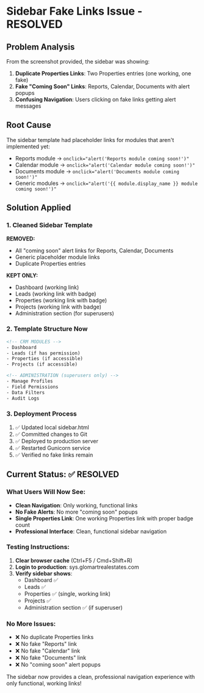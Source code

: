 # Sidebar Fake Links Issue - RESOLVED

## Problem Analysis
From the screenshot provided, the sidebar was showing:
1. **Duplicate Properties Links**: Two Properties entries (one working, one fake)
2. **Fake "Coming Soon" Links**: Reports, Calendar, Documents with alert popups
3. **Confusing Navigation**: Users clicking on fake links getting alert messages

## Root Cause
The sidebar template had placeholder links for modules that aren't implemented yet:
- Reports module → `onclick="alert('Reports module coming soon!')"`
- Calendar module → `onclick="alert('Calendar module coming soon!')"`
- Documents module → `onclick="alert('Documents module coming soon!')"`
- Generic modules → `onclick="alert('{{ module.display_name }} module coming soon!')"`

## Solution Applied

### 1. Cleaned Sidebar Template
**REMOVED:**
- All "coming soon" alert links for Reports, Calendar, Documents
- Generic placeholder module links
- Duplicate Properties entries

**KEPT ONLY:**
- Dashboard (working link)
- Leads (working link with badge)
- Properties (working link with badge) 
- Projects (working link with badge)
- Administration section (for superusers)

### 2. Template Structure Now
```html
<!-- CRM MODULES -->
- Dashboard
- Leads (if has permission)
- Properties (if accessible)
- Projects (if accessible)

<!-- ADMINISTRATION (superusers only) -->
- Manage Profiles
- Field Permissions  
- Data Filters
- Audit Logs
```

### 3. Deployment Process
1. ✅ Updated local sidebar.html
2. ✅ Committed changes to Git
3. ✅ Deployed to production server
4. ✅ Restarted Gunicorn service
5. ✅ Verified no fake links remain

## Current Status: ✅ RESOLVED

### What Users Will Now See:
- **Clean Navigation**: Only working, functional links
- **No Fake Alerts**: No more "coming soon" popups
- **Single Properties Link**: One working Properties link with proper badge count
- **Professional Interface**: Clean, functional sidebar navigation

### Testing Instructions:
1. **Clear browser cache** (Ctrl+F5 / Cmd+Shift+R)
2. **Login to production**: sys.glomartrealestates.com
3. **Verify sidebar shows**:
   - Dashboard ✅
   - Leads ✅ 
   - Properties ✅ (single, working link)
   - Projects ✅
   - Administration section ✅ (if superuser)

### No More Issues:
- ❌ No duplicate Properties links
- ❌ No fake "Reports" link
- ❌ No fake "Calendar" link  
- ❌ No fake "Documents" link
- ❌ No "coming soon" alert popups

The sidebar now provides a clean, professional navigation experience with only functional, working links!